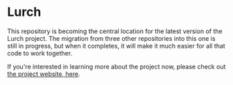 
# Lurch

This repository is becoming the central location for the latest version of the Lurch project.
The migration from three other repositories into this one is still in progress,
but when it completes, it will make it much easier for all that code to work together.

If you're interested in learning more about the project now, please check out
[the project website, here](http://lurchmath.github.io).

